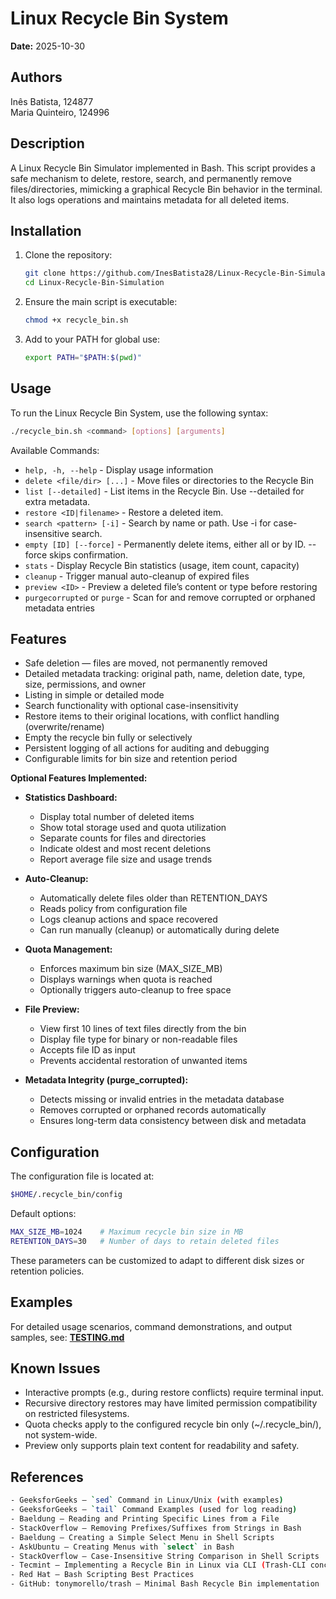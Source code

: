 # Linux Recycle Bin System
**Date:** 2025-10-30

## Authors
Inês Batista, 124877<br>
Maria Quinteiro, 124996

## Description
A Linux Recycle Bin Simulator implemented in Bash. This script provides a safe mechanism to delete, restore, search, and permanently remove files/directories, mimicking a graphical Recycle Bin behavior in the terminal. It also logs operations and maintains metadata for all deleted items.

## Installation
1. Clone the repository:
   ```bash
   git clone https://github.com/InesBatista28/Linux-Recycle-Bin-Simulation.git
   cd Linux-Recycle-Bin-Simulation

2. Ensure the main script is executable:
    ```bash
    chmod +x recycle_bin.sh

3. Add to your PATH for global use:
    ```bash
    export PATH="$PATH:$(pwd)"
    ```

## Usage
To run the Linux Recycle Bin System, use the following syntax:

```bash
./recycle_bin.sh <command> [options] [arguments]
```

Available Commands:
* ```help, -h, --help``` - Display usage information
* ```delete <file/dir> [...]``` - Move files or directories to the Recycle Bin
* ```list [--detailed]``` - List items in the Recycle Bin. Use --detailed for extra metadata.
* ```restore <ID|filename>``` - Restore a deleted item.
* ```search <pattern> [-i]``` - Search by name or path. Use -i for case-insensitive search.
* ```empty [ID] [--force]``` - Permanently delete items, either all or by ID. --force skips confirmation.
* ```stats``` -	Display Recycle Bin statistics (usage, item count, capacity)
* ```cleanup``` -	Trigger manual auto-cleanup of expired files
* ```preview <ID>``` -	Preview a deleted file’s content or type before restoring
* `purgecorrupted` or `purge` - Scan for and remove corrupted or orphaned metadata entries

## Features
* Safe deletion — files are moved, not permanently removed
* Detailed metadata tracking: original path, name, deletion date, type, size, permissions, and owner
* Listing in simple or detailed mode
* Search functionality with optional case-insensitivity
* Restore items to their original locations, with conflict handling (overwrite/rename)
* Empty the recycle bin fully or selectively
* Persistent logging of all actions for auditing and debugging
* Configurable limits for bin size and retention period

**Optional Features Implemented:**
* **Statistics Dashboard:**
  - Display total number of deleted items
  - Show total storage used and quota utilization
  - Separate counts for files and directories
  - Indicate oldest and most recent deletions
  - Report average file size and usage trends

* **Auto-Cleanup:**
  - Automatically delete files older than RETENTION_DAYS
  - Reads policy from configuration file
  - Logs cleanup actions and space recovered
  - Can run manually (cleanup) or automatically during delete

* **Quota Management:**
  - Enforces maximum bin size (MAX_SIZE_MB)
  - Displays warnings when quota is reached
  - Optionally triggers auto-cleanup to free space

* **File Preview:**
  - View first 10 lines of text files directly from the bin
  - Display file type for binary or non-readable files
  - Accepts file ID as input
  - Prevents accidental restoration of unwanted items

* **Metadata Integrity (purge_corrupted):**
  - Detects missing or invalid entries in the metadata database
  - Removes corrupted or orphaned records automatically
  - Ensures long-term data consistency between disk and metadata


## Configuration
The configuration file is located at:
```bash
$HOME/.recycle_bin/config
```

Default options:
```bash
MAX_SIZE_MB=1024    # Maximum recycle bin size in MB
RETENTION_DAYS=30   # Number of days to retain deleted files
```
These parameters can be customized to adapt to different disk sizes or retention policies.

## Examples
For detailed usage scenarios, command demonstrations, and output samples, see: [**TESTING.md**](./TESTING.md)

## Known Issues
* Interactive prompts (e.g., during restore conflicts) require terminal input.
* Recursive directory restores may have limited permission compatibility on restricted filesystems.
* Quota checks apply to the configured recycle bin only (~/.recycle_bin/), not system-wide.
* Preview only supports plain text content for readability and safety.

## References
```bash
- GeeksforGeeks — `sed` Command in Linux/Unix (with examples)  
- GeeksforGeeks — `tail` Command Examples (used for log reading)  
- Baeldung — Reading and Printing Specific Lines from a File  
- StackOverflow — Removing Prefixes/Suffixes from Strings in Bash 
- Baeldung — Creating a Simple Select Menu in Shell Scripts  
- AskUbuntu — Creating Menus with `select` in Bash  
- StackOverflow — Case-Insensitive String Comparison in Shell Scripts  
- Tecmint — Implementing a Recycle Bin in Linux via CLI (Trash-CLI concept)  
- Red Hat — Bash Scripting Best Practices  
- GitHub: tonymorello/trash — Minimal Bash Recycle Bin implementation 
```